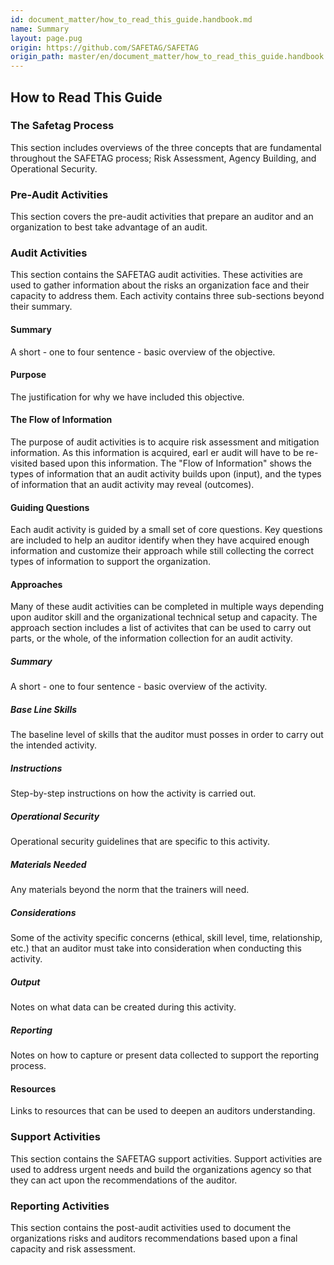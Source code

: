 ```yaml
---
id: document_matter/how_to_read_this_guide.handbook.md
name: Summary
layout: page.pug
origin: https://github.com/SAFETAG/SAFETAG
origin_path: master/en/document_matter/how_to_read_this_guide.handbook.md
---
```

## How to Read This Guide

### The Safetag Process

This section includes overviews of the three concepts that are fundamental throughout the SAFETAG process; Risk Assessment, Agency Building, and Operational Security.

### Pre-Audit Activities

This section covers the pre-audit activities that prepare an auditor and an organization to best take advantage of an audit.

### Audit Activities

This section contains the SAFETAG audit activities. These activities are used to gather information about the risks an organization face and their capacity to address them. Each activity contains three sub-sections beyond their summary.

#### Summary

A short - one to four sentence - basic overview of the objective.

#### Purpose

The justification for why we have included this objective.

#### The Flow of Information

The purpose of audit activities is to acquire risk assessment and mitigation information. As this information is acquired, earl er audit will have to be re-visited based upon this information. The "Flow of Information" shows the types of information that an audit activity builds upon (input), and the types of information that an audit activity may reveal (outcomes).

#### Guiding Questions

Each audit activity is guided by a small set of core questions. Key questions are included to help an auditor identify when they have acquired enough information and customize their approach while still collecting the correct types of information to support the organization.

#### Approaches

Many of these audit activities can be completed in multiple ways depending upon auditor skill and the organizational technical setup and capacity. The approach section includes a list of activites that can be used to carry out parts, or the whole, of the information collection for an audit activity.

##### Summary

A short - one to four sentence - basic overview of the activity.

##### Base Line Skills

The baseline level of skills that the auditor must posses in order to carry out the intended activity.

##### Instructions

Step-by-step instructions on how the activity is carried out.

##### Operational Security

Operational security guidelines that are specific to this activity.

##### Materials Needed

Any materials beyond the norm that the trainers will need.

##### Considerations

Some of the activity specific concerns (ethical, skill level,  time, relationship, etc.) that an auditor must take into consideration when conducting this activity.

##### Output

Notes on what data can be created during this activity.

##### Reporting

Notes on how to capture or present data collected to support the reporting process.

#### Resources

Links to resources that can be used to deepen an auditors understanding.

### Support Activities

This section contains the SAFETAG support activities. Support activities are used to address urgent needs and build the organizations agency so that they can act upon the recommendations of the auditor.

### Reporting Activities

This section contains the post-audit activities used to document the organizations risks and auditors recommendations based upon a final capacity and risk assessment. 


